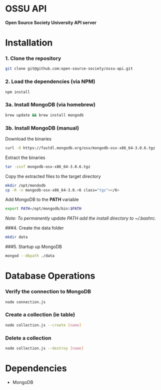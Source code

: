 # OSSU API

**Open Source Society University API server**

# Installation

### 1. Clone the repository

  ```bash
  git clone git@github.com:open-source-society/ossu-api.git
  ```

### 2. Load the dependencies (via NPM)

```bash
npm install
```

### 3a. Install MongoDB (via homebrew)

```bash
brew update && brew install mongodb
```

### 3b. Install MongoDB (manual)

Download the binaries
```bash
curl -O https://fastdl.mongodb.org/osx/mongodb-osx-x86_64-3.0.6.tgz
```

Extract the binaries
```bash
tar -zxvf mongodb-osx-x86_64-3.0.6.tgz
```

Copy the extracted files to the target directory
```bash
mkdir /opt/mondodb
cp -R -n mongodb-osx-x86_64-3.0.<6 class="tgz"></6>
```

Add MongoDB to the **PATH** variable
```bash
export PATH=/opt/mongodb/bin:$PATH
```

*Note: To permanently update PATH add the install directory to ~/.bashrc.*

###4. Create the data folder
```bash
mkdir data
```

###5. Startup up MongoDB
```bash
mongod --dbpath ./data
```

# Database Operations

### Verify the connection to MongoDB
```bash
node connection.js
```

### Create a collection (ie table)
```bash
node collection.js --create [name]
```

### Delete a collection
```bash
node collection.js --destroy [name]
```

# Dependencies

- MongoDB
